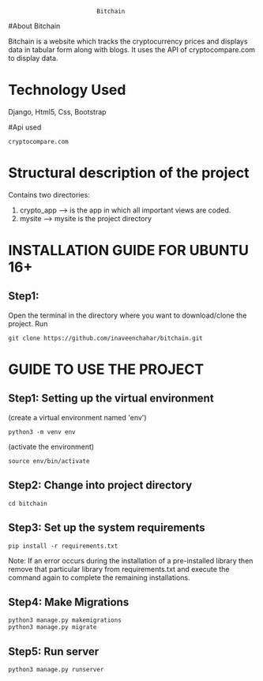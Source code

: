                              Bitchain

#About Bitchain

Bitchain is a website which tracks the cryptocurrency prices and displays data
in tabular form along with blogs. It uses the API of cryptocompare.com to display data.

# Technology Used
Django, Html5, Css, Bootstrap

#Api used
```
cryptocompare.com
```
# Structural description of the project
Contains two directories:
1) crypto_app --> is the app in which all important views are coded.
2) mysite --> mysite is the project directory

# INSTALLATION GUIDE FOR UBUNTU 16+

## Step1:
Open the terminal in the directory where you want to download/clone the project. Run
``` 
git clone https://github.com/inaveenchahar/bitchain.git
```

# GUIDE TO USE THE PROJECT

## Step1: Setting up the virtual environment 
(create a virtual environment named 'env')
```
python3 -m venv env
```
(activate the environment)
```  
source env/bin/activate  
```
## Step2: Change into project directory 
``` 
cd bitchain
```

## Step3: Set up the system requirements
``` 
pip install -r requirements.txt 
```

Note: If an error occurs during the installation of a pre-installed library then remove that particular library from requirements.txt and execute the command again to complete the remaining installations.

## Step4: Make Migrations
```
python3 manage.py makemigrations
python3 manage.py migrate
```

## Step5: Run server

```
python3 manage.py runserver
```
